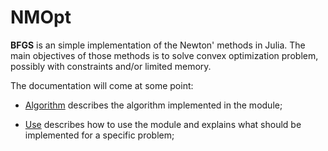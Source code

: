 # NMOpt

**BFGS** is an simple implementation of the Newton' methods in Julia.
The main objectives of those methods is to solve convex optimization
problem, possibly with constraints and/or limited memory.

The documentation will come at some point:

* [Algorithm](src/README.md) describes the algorithm implemented in the module;

* [Use](test/README.md) describes how to use the module and explains what should 
be implemented for a specific problem;

